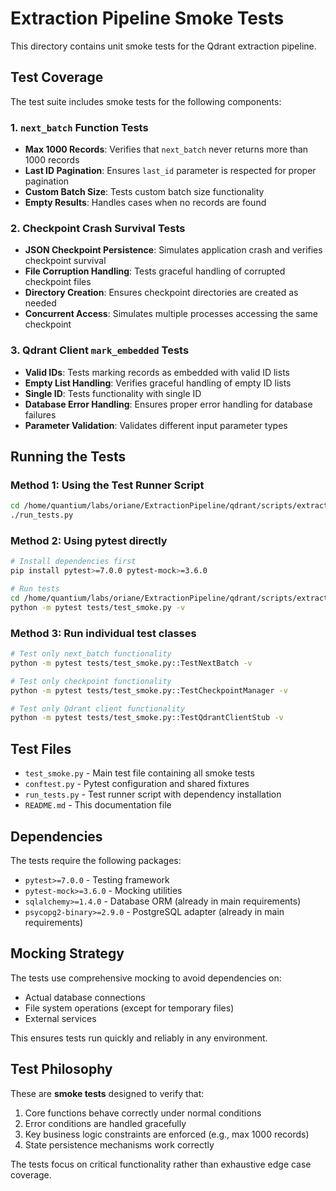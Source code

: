 # Extraction Pipeline Smoke Tests

This directory contains unit smoke tests for the Qdrant extraction pipeline.

## Test Coverage

The test suite includes smoke tests for the following components:

### 1. `next_batch` Function Tests
- **Max 1000 Records**: Verifies that `next_batch` never returns more than 1000 records
- **Last ID Pagination**: Ensures `last_id` parameter is respected for proper pagination
- **Custom Batch Size**: Tests custom batch size functionality
- **Empty Results**: Handles cases when no records are found

### 2. Checkpoint Crash Survival Tests
- **JSON Checkpoint Persistence**: Simulates application crash and verifies checkpoint survival
- **File Corruption Handling**: Tests graceful handling of corrupted checkpoint files
- **Directory Creation**: Ensures checkpoint directories are created as needed
- **Concurrent Access**: Simulates multiple processes accessing the same checkpoint

### 3. Qdrant Client `mark_embedded` Tests
- **Valid IDs**: Tests marking records as embedded with valid ID lists
- **Empty List Handling**: Verifies graceful handling of empty ID lists
- **Single ID**: Tests functionality with single ID
- **Database Error Handling**: Ensures proper error handling for database failures
- **Parameter Validation**: Validates different input parameter types

## Running the Tests

### Method 1: Using the Test Runner Script
```bash
cd /home/quantium/labs/oriane/ExtractionPipeline/qdrant/scripts/extract/tests
./run_tests.py
```

### Method 2: Using pytest directly
```bash
# Install dependencies first
pip install pytest>=7.0.0 pytest-mock>=3.6.0

# Run tests
cd /home/quantium/labs/oriane/ExtractionPipeline/qdrant/scripts/extract
python -m pytest tests/test_smoke.py -v
```

### Method 3: Run individual test classes
```bash
# Test only next_batch functionality
python -m pytest tests/test_smoke.py::TestNextBatch -v

# Test only checkpoint functionality
python -m pytest tests/test_smoke.py::TestCheckpointManager -v

# Test only Qdrant client functionality
python -m pytest tests/test_smoke.py::TestQdrantClientStub -v
```

## Test Files

- `test_smoke.py` - Main test file containing all smoke tests
- `conftest.py` - Pytest configuration and shared fixtures
- `run_tests.py` - Test runner script with dependency installation
- `README.md` - This documentation file

## Dependencies

The tests require the following packages:
- `pytest>=7.0.0` - Testing framework
- `pytest-mock>=3.6.0` - Mocking utilities
- `sqlalchemy>=1.4.0` - Database ORM (already in main requirements)
- `psycopg2-binary>=2.9.0` - PostgreSQL adapter (already in main requirements)

## Mocking Strategy

The tests use comprehensive mocking to avoid dependencies on:
- Actual database connections
- File system operations (except for temporary files)
- External services

This ensures tests run quickly and reliably in any environment.

## Test Philosophy

These are **smoke tests** designed to verify that:
1. Core functions behave correctly under normal conditions
2. Error conditions are handled gracefully
3. Key business logic constraints are enforced (e.g., max 1000 records)
4. State persistence mechanisms work correctly

The tests focus on critical functionality rather than exhaustive edge case coverage.
